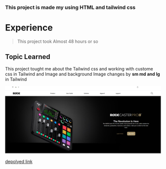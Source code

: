 ### This project is made my using HTML and tailwind css

# Experience

> This project took Almost 48 hours or so

## Topic Learned

This project tought me about the Tailwind css and working with custome css in Tailwind and Image and background Image changes by
**sm md and lg** in Tailwind

![Landingpage](./cap1.PNG)

[depolyed link](https://rode-clone-lovat.vercel.app/)
